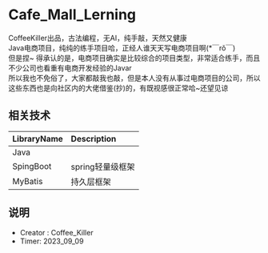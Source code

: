 # Cafe_Mall_Lerning

CoffeeKiller出品，古法编程，无AI，纯手敲，天然又健康  
Java电商项目，纯纯的练手项目哈，正经人谁天天写电商项目啊(*￣rǒ￣)  
但是捏~ 得承认的是，电商项目确实是比较综合的项目类型，非常适合练手，而且不少公司也看重有电商开发经验的Javar  
所以我也不免俗了，大家都敲我也敲，但是本人没有从事过电商项目的公司，所以这些东西也是向社区内的大佬借鉴(抄)的，有既视感很正常哈~还望见谅


## 相关技术
| LibraryName | Description |
|:------------|:------------|
| Java        |             |
| SpingBoot   | spring轻量级框架 |
| MyBatis     | 持久层框架       |

## 说明
- Creator : Coffee_Killer
- Timer: 2023_09_09